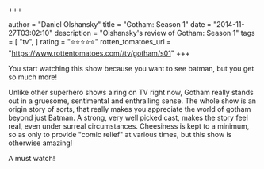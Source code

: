 +++

author = "Daniel Olshansky"
title = "Gotham: Season 1"
date = "2014-11-27T03:02:10"
description = "Olshansky's review of Gotham: Season 1"
tags = [
    "tv",
]
rating = "⭐⭐⭐⭐⭐"
rotten_tomatoes_url = "https://www.rottentomatoes.com//tv/gotham/s01"
+++

You start watching this show because you want to see batman, but you get so much more!

Unlike other superhero shows airing on TV right now, Gotham really stands out in a gruesome, sentimental and enthralling sense. The whole show is an origin story of sorts, that really makes you appreciate the world of gotham beyond just Batman. A strong, very well picked cast, makes the story feel real, even under surreal circumstances. Cheesiness is kept to a minimum, so as only to provide "comic relief" at various times, but this show is otherwise amazing! 

A must watch!

